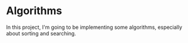 # Algorithms

In this project, I'm going to be implementing some algorithms, especially about sorting and searching.